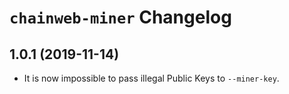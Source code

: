 # `chainweb-miner` Changelog

## 1.0.1 (2019-11-14)

- It is now impossible to pass illegal Public Keys to `--miner-key`.

